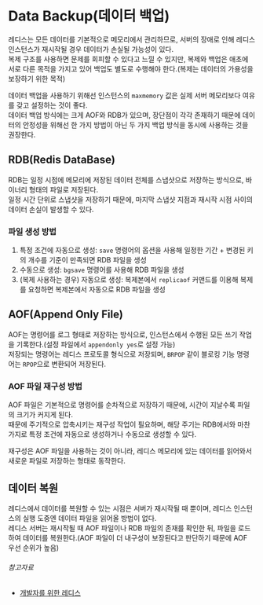# Data Backup(데이터 백업)

레디스는 모든 데이터를 기본적으로 메모리에서 관리하므로, 서버의 장애로 인해 레디스 인스턴스가 재시작될 경우 데이터가 손실될 가능성이 있다.  
복제 구조를 사용하면 문제를 회피할 수 있다고 느낄 수 있지만, 복제와 백업은 애초에 서로 다른 목적을 가지고 있어 백업도 별도로 수행해야 한다.(복제는 데이터의 가용성을 보장하기 위한 목적)

데이터 백업을 사용하기 위해선 인스턴스의 `maxmemory` 값은 실제 서버 메모리보다 여유를 갖고 설정하는 것이 좋다.  
데이터 백업 방식에는 크게 AOF와 RDB가 있으며, 장단점이 각각 존재하기 때문에 데이터의 안정성을 위해선 한 가지 방법이 아닌 두 가지 백업 방식을 동시에 사용하는 것을 권장한다.

## RDB(Redis DataBase)

RDB는 일정 시점에 메모리에 저장된 데이터 전체를 스냅샷으로 저장하는 방식으로, 바이너리 형태의 파일로 저장된다.  
일정 시간 단위로 스냅샷을 저장하기 때문에, 마지막 스냅샷 지점과 재시작 시점 사이의 데이터 손실이 발생할 수 있다.

### 파일 생성 방법

1. 특정 조건에 자동으로 생성: `save` 명령어의 옵션을 사용해 일정한 기간 + 변경된 키의 개수를 기준이 만족되면 RDB 파일을 생성
2. 수동으로 생성: `bgsave` 명령어를 사용해 RDB 파일을 생성
3. (복제 사용하는 경우) 자동으로 생성: 복제본에서 `replicaof` 커맨드를 이용해 복제를 요청하면 복제본에서 자동으로 RDB 파일을 생성 

## AOF(Append Only File)

AOF는 명령어를 로그 형태로 저장하는 방식으로, 인스턴스에서 수행된 모든 쓰기 작업을 기록한다.(설정 파일에서 `appendonly yes`로 설정 가능)  
저장되는 명령어는 레디스 프로토콜 형식으로 저장되며, `BRPOP` 같이 블로킹 기능 명령어는 `RPOP`으로 변환되어 저장된다.

### AOF 파일 재구성 방법

AOF 파일은 기본적으로 명령어를 순차적으로 저장하기 때문에, 시간이 지날수록 파일의 크기가 커지게 된다.  
때문에 주기적으로 압축시키는 재구성 작업이 필요하며, 해당 주기는 RDB에서와 마찬가지로 특정 조건에 자동으로 생성하거나 수동으로 생성할 수 있다.

재구성은 AOF 파일을 사용하는 것이 아니라, 레디스 메모리에 있는 데이터를 읽어와서 새로운 파일로 저장하는 형태로 동작한다.

## 데이터 복원

레디스에서 데이터를 복원할 수 있는 시점은 서버가 재시작될 때 뿐이며, 레디스 인스턴스의 실행 도중엔 데이터 파일을 읽어올 방법이 없다.  
레디스 서버는 재시작될 때 AOF 파일이나 RDB 파일의 존재를 확인한 뒤, 파일을 로드하여 데이터를 복원한다.(AOF 파일이 더 내구성이 보장된다고 판단하기 때문에 AOF 우선 순위가 높음)

###### 참고자료

- [개발자를 위한 레디스](https://kobic.net/book/bookInfo/view.do?isbn=9791161757926)
